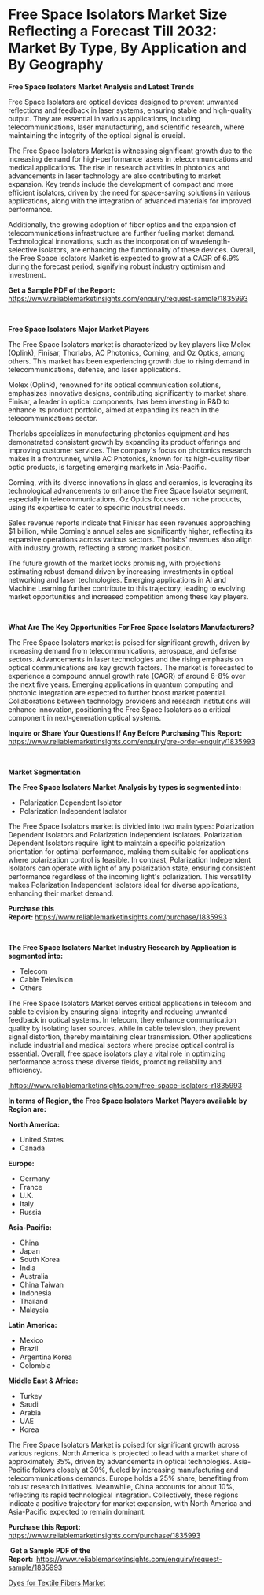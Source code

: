 <p><h1>Free Space Isolators Market Size Reflecting a Forecast Till 2032: Market By Type, By Application and By Geography</h1></p><p><strong>Free Space Isolators Market Analysis and Latest Trends</strong></p>
<p><p>Free Space Isolators are optical devices designed to prevent unwanted reflections and feedback in laser systems, ensuring stable and high-quality output. They are essential in various applications, including telecommunications, laser manufacturing, and scientific research, where maintaining the integrity of the optical signal is crucial. </p><p>The Free Space Isolators Market is witnessing significant growth due to the increasing demand for high-performance lasers in telecommunications and medical applications. The rise in research activities in photonics and advancements in laser technology are also contributing to market expansion. Key trends include the development of compact and more efficient isolators, driven by the need for space-saving solutions in various applications, along with the integration of advanced materials for improved performance.</p><p>Additionally, the growing adoption of fiber optics and the expansion of telecommunications infrastructure are further fueling market demand. Technological innovations, such as the incorporation of wavelength-selective isolators, are enhancing the functionality of these devices. Overall, the Free Space Isolators Market is expected to grow at a CAGR of 6.9% during the forecast period, signifying robust industry optimism and investment.</p></p>
<p><strong>Get a Sample PDF of the Report:&nbsp;</strong> <a href="https://www.reliablemarketinsights.com/enquiry/request-sample/1835993?utm_campaign=2564&utm_medium=2&utm_source=Github&utm_content=ia&utm_term=26032025&utm_id=free-space-isolators">https://www.reliablemarketinsights.com/enquiry/request-sample/1835993</a></p>
<p>&nbsp;</p>
<p><strong>Free Space Isolators Major Market Players</strong></p>
<p><p>The Free Space Isolators market is characterized by key players like Molex (Oplink), Finisar, Thorlabs, AC Photonics, Corning, and Oz Optics, among others. This market has been experiencing growth due to rising demand in telecommunications, defense, and laser applications.</p><p>Molex (Oplink), renowned for its optical communication solutions, emphasizes innovative designs, contributing significantly to market share. Finisar, a leader in optical components, has been investing in R&D to enhance its product portfolio, aimed at expanding its reach in the telecommunications sector.</p><p>Thorlabs specializes in manufacturing photonics equipment and has demonstrated consistent growth by expanding its product offerings and improving customer services. The company's focus on photonics research makes it a frontrunner, while AC Photonics, known for its high-quality fiber optic products, is targeting emerging markets in Asia-Pacific.</p><p>Corning, with its diverse innovations in glass and ceramics, is leveraging its technological advancements to enhance the Free Space Isolator segment, especially in telecommunications. Oz Optics focuses on niche products, using its expertise to cater to specific industrial needs.</p><p>Sales revenue reports indicate that Finisar has seen revenues approaching $1 billion, while Corning's annual sales are significantly higher, reflecting its expansive operations across various sectors. Thorlabs' revenues also align with industry growth, reflecting a strong market position.</p><p>The future growth of the market looks promising, with projections estimating robust demand driven by increasing investments in optical networking and laser technologies. Emerging applications in AI and Machine Learning further contribute to this trajectory, leading to evolving market opportunities and increased competition among these key players.</p></p>
<p>&nbsp;</p>
<p><strong>What Are The Key Opportunities For Free Space Isolators Manufacturers?</strong></p>
<p><p>The Free Space Isolators market is poised for significant growth, driven by increasing demand from telecommunications, aerospace, and defense sectors. Advancements in laser technologies and the rising emphasis on optical communications are key growth factors. The market is forecasted to experience a compound annual growth rate (CAGR) of around 6-8% over the next five years. Emerging applications in quantum computing and photonic integration are expected to further boost market potential. Collaborations between technology providers and research institutions will enhance innovation, positioning the Free Space Isolators as a critical component in next-generation optical systems.</p></p>
<p><strong>Inquire or Share Your Questions If Any Before Purchasing This Report:</strong> <a href="https://www.reliablemarketinsights.com/enquiry/pre-order-enquiry/1835993?utm_campaign=2564&utm_medium=2&utm_source=Github&utm_content=ia&utm_term=26032025&utm_id=free-space-isolators">https://www.reliablemarketinsights.com/enquiry/pre-order-enquiry/1835993</a></p>
<p>&nbsp;</p>
<p><strong>Market Segmentation</strong></p>
<p><strong>The Free Space Isolators Market Analysis by types is segmented into:</strong></p>
<p><ul><li>Polarization Dependent Isolator</li><li>Polarization Independent Isolator</li></ul></p>
<p><p>The Free Space Isolators market is divided into two main types: Polarization Dependent Isolators and Polarization Independent Isolators. Polarization Dependent Isolators require light to maintain a specific polarization orientation for optimal performance, making them suitable for applications where polarization control is feasible. In contrast, Polarization Independent Isolators can operate with light of any polarization state, ensuring consistent performance regardless of the incoming light's polarization. This versatility makes Polarization Independent Isolators ideal for diverse applications, enhancing their market demand.</p></p>
<p><strong>Purchase this Report:&nbsp;</strong><a href="https://www.reliablemarketinsights.com/purchase/1835993?utm_campaign=2564&utm_medium=2&utm_source=Github&utm_content=ia&utm_term=26032025&utm_id=free-space-isolators">https://www.reliablemarketinsights.com/purchase/1835993</a></p>
<p>&nbsp;</p>
<p><strong>The Free Space Isolators Market Industry Research by Application is segmented into:</strong></p>
<p><ul><li>Telecom</li><li>Cable Television</li><li>Others</li></ul></p>
<p><p>The Free Space Isolators Market serves critical applications in telecom and cable television by ensuring signal integrity and reducing unwanted feedback in optical systems. In telecom, they enhance communication quality by isolating laser sources, while in cable television, they prevent signal distortion, thereby maintaining clear transmission. Other applications include industrial and medical sectors where precise optical control is essential. Overall, free space isolators play a vital role in optimizing performance across these diverse fields, promoting reliability and efficiency.</p></p>
<p><a href="https://www.reliablemarketinsights.com/free-space-isolators-r1835993?utm_campaign=2564&utm_medium=2&utm_source=Github&utm_content=ia&utm_term=26032025&utm_id=free-space-isolators">&nbsp;https://www.reliablemarketinsights.com/free-space-isolators-r1835993</a></p>
<p><strong>In terms of Region, the Free Space Isolators Market Players available by Region are:</strong></p>
<p>
    <p> <strong> North America: </strong>
        <ul>
            <li>United States</li>
            <li>Canada</li>
        </ul>
        </p> 
    <p> <strong> Europe: </strong>
        <ul>
            <li>Germany</li>
            <li>France</li>
            <li>U.K.</li>
            <li>Italy</li>
            <li>Russia</li>
        </ul>
        </p> 
    <p> <strong> Asia-Pacific: </strong>
        <ul>
            <li>China</li>
            <li>Japan</li>
            <li>South Korea</li>
            <li>India</li>
            <li>Australia</li>
            <li>China Taiwan</li>
            <li>Indonesia</li>
            <li>Thailand</li>
            <li>Malaysia</li>
        </ul>
        </p> 
    <p> <strong> Latin America: </strong>
        <ul>
            <li>Mexico</li>
            <li>Brazil</li>
            <li>Argentina Korea</li>
            <li>Colombia</li>
        </ul>
        </p> 
    <p> <strong> Middle East & Africa: </strong>
        <ul>
            <li>Turkey</li>
            <li>Saudi</li>
            <li>Arabia</li>
            <li>UAE</li>
            <li>Korea</li>
        </ul>
    </p>
    </p>
<p><p>The Free Space Isolators Market is poised for significant growth across various regions. North America is projected to lead with a market share of approximately 35%, driven by advancements in optical technologies. Asia-Pacific follows closely at 30%, fueled by increasing manufacturing and telecommunications demands. Europe holds a 25% share, benefiting from robust research initiatives. Meanwhile, China accounts for about 10%, reflecting its rapid technological integration. Collectively, these regions indicate a positive trajectory for market expansion, with North America and Asia-Pacific expected to remain dominant.</p></p>
<p><strong>Purchase this Report: </strong><a href="https://www.reliablemarketinsights.com/purchase/1835993?utm_campaign=2564&utm_medium=2&utm_source=Github&utm_content=ia&utm_term=26032025&utm_id=free-space-isolators">https://www.reliablemarketinsights.com/purchase/1835993</a></p>
<p>&nbsp;<strong>Get a Sample PDF of the Report:&nbsp;&nbsp;</strong><a href="https://www.reliablemarketinsights.com/enquiry/request-sample/1835993?utm_campaign=2564&utm_medium=2&utm_source=Github&utm_content=ia&utm_term=26032025&utm_id=free-space-isolators">https://www.reliablemarketinsights.com/enquiry/request-sample/1835993</a></p>
<p><strong></strong></p>
<p><p><a href="https://github.com/hurstsaqibyl/Market-Research-Report-List-1/blob/main/dyes-for-textile-fibers-market.md?utm_campaign=2564&utm_medium=2&utm_source=Github&utm_content=ia&utm_term=26032025&utm_id=free-space-isolators">Dyes for Textile Fibers Market</a></p></p>